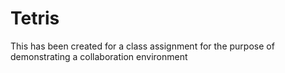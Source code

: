 # Tetris
This has been created for a class assignment for the purpose of demonstrating a collaboration environment

